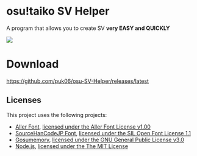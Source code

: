 # osu!taiko SV Helper
A program that allows you to create SV **very EASY and QUICKLY**

![](osu-trainer/images/gui.png)

# Download
https://github.com/puk06/osu-SV-Helper/releases/latest

## Licenses
This project uses the following projects:
- [Aller Font](https://www.fontsquirrel.com/fonts/aller), [licensed under the Aller Font License v1.00](https://www.fontsquirrel.com/license/aller)
- [SourceHanCodeJP Font](https://github.com/adobe-fonts/source-han-code-jp/tree/master), [licensed under the SIL Open Font License 1.1](https://scripts.sil.org/OFL)
- [Gosumemory](https://github.com/l3lackShark/gosumemory), [licensed under the GNU General Public License v3.0](https://www.gnu.org/licenses/gpl-3.0.html.en)
- [Node.js](https://github.com/nodejs/node), [licensed under the The MIT License](https://mit-license.org/)
